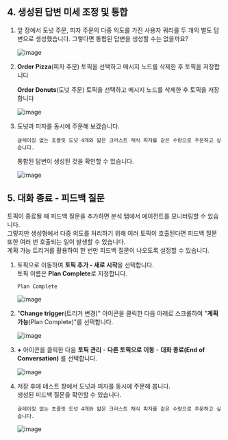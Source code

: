 ## 4. 생성된 답변 미세 조정 및 통합

1. 앞 장에서 도넛 주문, 피자 주문의 다중 의도를 가진 사용자 쿼리를 두 개의 별도 답변으로 생성했습니다. 그렇다면 통합된 답변을 생성할 수는 없을까요?

    ![image](https://github.com/user-attachments/assets/5bafbe76-33be-4e42-9109-df8026d74fb6)

2. **Order Pizza**(피자 주문) 토픽을 선택하고 메시지 노드를 삭제한 후 토픽을 저장합니다

   **Order Donuts**(도넛 주문) 토픽을 선택하고 메시지 노드를 삭제한 후 토픽을 저장합니다

    ![image](https://github.com/user-attachments/assets/f9fb40f7-fb20-4180-8d0e-8a8e0c7abf4c)


3. 도넛과 피자를 동시에 주문해 보겠습니다.


    ```
    글레이징 없는 초콜릿 도넛 4개와 얇은 크러스트 채식 피자를 같은 수량으로 주문하고 싶습니다.
    ```

    통합된 답변이 생성된 것을 확인할 수 있습니다.

    ![image](https://github.com/user-attachments/assets/6b29b0e1-a1cd-4a57-8bde-4979346867a9)


## 5. 대화 종료 - 피드백 질문
토픽이 종료될 때 피드백 질문을 추가하면 분석 탭에서 에이전트를 모니터링할 수 있습니다.</br>
그렇지만 생성형에서 다중 의도를 처리하기 위해 여러 토픽이 호출된다면 피드백 질문 또한 여러 번 호출되는 일이 발생할 수 있습니다.</br>
계획 가능 트리거를 활용하여 한 번만 피드백 질문이 나오도록 설정할 수 있습니다.

1. 토픽으로 이동하여 **토픽 추가 - 새로 시작**을 선택합니다.</br>
  토픽 이름은 **Plan Complete**로 지정합니다.
   ```
   Plan Complete
   ```
    ![image](https://github.com/user-attachments/assets/6627eb3c-1294-4bda-bba3-737e650e0917)

2. "**Change trigger**(트리거 변경)" 아이콘을 클릭한 다음 아래로 스크롤하여 "**계획 가능**(Plan Complete)"를 선택합니다.

    ![image](https://github.com/user-attachments/assets/60bbb07e-3dbd-498c-9fa6-a6f99b1e66f9)

3. **+** 아이콘을 클릭한 다음 **토픽 관리** - **다른 토픽으로 이동** - **대화 종료(End of Conversation)** 를 선택합니다.

    ![image](https://github.com/user-attachments/assets/4cd3a040-4e97-4b5f-98f1-ece82fab8155)


8. 저장 후에 테스트 창에서 도넛과 피자를 동시에 주문해 봅니다.</br>
생성된 피드백 질문을 확인할 수 있습니다.

    ```
    글레이징 없는 초콜릿 도넛 4개와 얇은 크러스트 채식 피자를 같은 수량으로 주문하고 싶습니다.
    ```
    ![image](https://github.com/user-attachments/assets/986df8b4-23cb-4791-8e15-f849a7f103c6)
